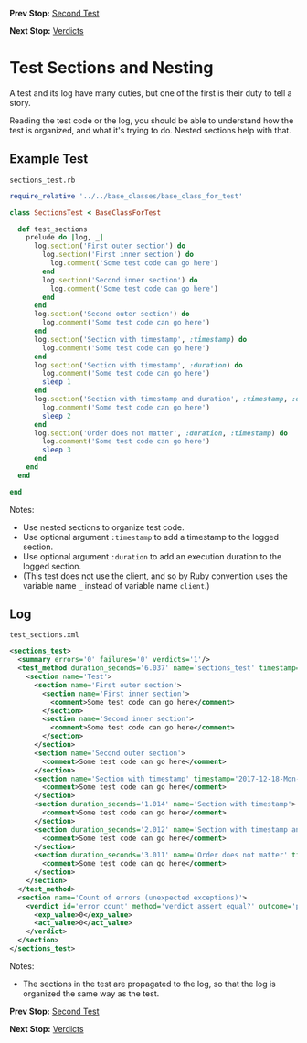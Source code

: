 <!--- GENERATED FILE, DO NOT EDIT --->
**Prev Stop:** [Second Test](./Second.md#second-test)

**Next Stop:** [Verdicts](./Verdicts.md#verdicts)


# Test Sections and Nesting

A test and its log have many duties, but one of the first is their duty to tell a story.

Reading the test code or the log, you should be able to understand how the test is organized, and what it's trying to do.  Nested sections help with that.

## Example Test

<code>sections_test.rb</code>
```ruby
require_relative '../../base_classes/base_class_for_test'

class SectionsTest < BaseClassForTest

  def test_sections
    prelude do |log, _|
      log.section('First outer section') do
        log.section('First inner section') do
          log.comment('Some test code can go here')
        end
        log.section('Second inner section') do
          log.comment('Some test code can go here')
        end
      end
      log.section('Second outer section') do
        log.comment('Some test code can go here')
      end
      log.section('Section with timestamp', :timestamp) do
        log.comment('Some test code can go here')
      end
      log.section('Section with timestamp', :duration) do
        log.comment('Some test code can go here')
        sleep 1
      end
      log.section('Section with timestamp and duration', :timestamp, :duration) do
        log.comment('Some test code can go here')
        sleep 2
      end
      log.section('Order does not matter', :duration, :timestamp) do
        log.comment('Some test code can go here')
        sleep 3
      end
    end
  end

end
```

Notes:

- Use nested sections to organize test code.
- Use optional argument `:timestamp` to add a timestamp to the logged section.
- Use optional argument `:duration` to add an execution duration to the logged section.
- (This test does not use the client, and so by Ruby convention uses the variable name `_` instead of variable name `client`.)

## Log

<code>test_sections.xml</code>
```xml
<sections_test>
  <summary errors='0' failures='0' verdicts='1'/>
  <test_method duration_seconds='6.037' name='sections_test' timestamp='2017-12-18-Mon-11.42.55.523'>
    <section name='Test'>
      <section name='First outer section'>
        <section name='First inner section'>
          <comment>Some test code can go here</comment>
        </section>
        <section name='Second inner section'>
          <comment>Some test code can go here</comment>
        </section>
      </section>
      <section name='Second outer section'>
        <comment>Some test code can go here</comment>
      </section>
      <section name='Section with timestamp' timestamp='2017-12-18-Mon-11.42.55.523'>
        <comment>Some test code can go here</comment>
      </section>
      <section duration_seconds='1.014' name='Section with timestamp'>
        <comment>Some test code can go here</comment>
      </section>
      <section duration_seconds='2.012' name='Section with timestamp and duration' timestamp='2017-12-18-Mon-11.42.56.537'>
        <comment>Some test code can go here</comment>
      </section>
      <section duration_seconds='3.011' name='Order does not matter' timestamp='2017-12-18-Mon-11.42.58.549'>
        <comment>Some test code can go here</comment>
      </section>
    </section>
  </test_method>
  <section name='Count of errors (unexpected exceptions)'>
    <verdict id='error_count' method='verdict_assert_equal?' outcome='passed' volatile='true'>
      <exp_value>0</exp_value>
      <act_value>0</act_value>
    </verdict>
  </section>
</sections_test>
```

Notes:

- The sections in the test are propagated to the log, so that the log is organized the same way as the test.

**Prev Stop:** [Second Test](./Second.md#second-test)

**Next Stop:** [Verdicts](./Verdicts.md#verdicts)

